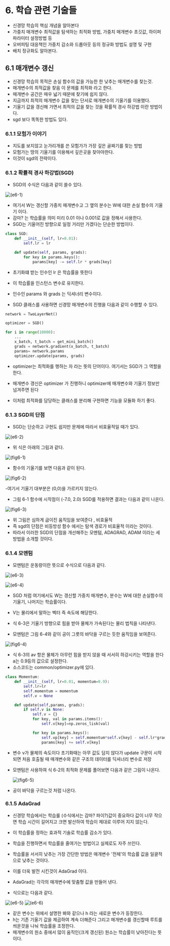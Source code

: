 # 6. 학습 관련 기술들

- 신경망 학습의 핵심 개념을 알아본다
- 가중치 매개변수 최적값을 탐색하는 최적화 방법, 가중치 매개변수 초깃값, 하이퍼파라미터 설정방법 등
- 오버피팅 대응책인 가중치 감소와 드롭아웃 등의 정규화 방법도 설명 및 구현
- 배치 정규화도 알아본다.

## 6.1 매개변수 갱신

- 신경망 학습의 목적은 손실 함수의 값을 가능한 한 낮추는 매개변수를 찾는것.
- 매개변수의 최적값을 찾음 이 문제를 최적화 라고 한다.
- 매개변수 공간은 매우 넓기 때문에 찾기에 쉽지 않다.
- 지금까지 최적의 매개변수 값을 찾는 단서로 매개변수의 기울기를 이용했다.
- 기울기 값을 갱신해 가면서 최적의 값을 찾는 것을 확률적 경사 하강법 이란 방법이다.
- sgd 보다 똑똑한 방법도 있다.

### 6.1.1 모험가 이야기

- 지도를 보지않고 눈가리개를 쓴 모험가가 가장 깊은 골짜기를 찾는 방법
- 모험가는 땅의 기울기를 이용해서 깊은곳을 찾아야한다.
- 이것이 sgd의 전략이다.

### 6.1.2 확률적 경사 하강법(SGD)

- SGD의 수식은 다음과 같이 쓸수 있다.

![(e6-1)](../deep-learning-from-scratch-master/deep-learning-from-scratch-master/equations_and_figures/deep_learning_images/e%206.1.png)

- 여기서 W는 갱신할 가중치 매개변수고 그 옆의 분수는 W에 대한 손실 함수의 기울기 이다.
- 감마? 는 학습률을 의미 미리 0.01 이나 0.001로 값을 정해서 사용한다.
- SGD는 기울어진 방향으로 일정 거리만 가겠다는 단순한 방법이다.

```python
class SGD:
    def __init__(self, lr=0.01):
        self.lr = lr

    def update(self, params, grads):
        for key in params.keys():
            params[key] -= self.lr * grads[key]


```

- 초기화떄 받는 인수인 lr 은 학습률을 뜻한다
- 이 학습률을 인스턴스 변수로 유지한다.
- 인수인 params 와 grads 는 딕셔너리 변수이다.

- SGD 클래스를 사용하면 신경망 매개변수의 진행을 다음과 같이 수행할 수 있다.
``` python
network = TwoLayerNet()

optimizer = SGD()

for i in range(10000):
    ...
    x_batch, t_batch = get_mini_batch()
    grads = network.gradient(x_batch, t_batch)
    params= network.params
    optimizer.update(params, grads)


```


- optimizer는 최적화를 행하는 자 라는 뜻의 단어이다. 여기서는 SGD가 그 역할을 한다.
- 매개변수 갱신은 optimizer 가 진행하니 optimizer에 매개변수와 기울기 정보만 넘겨주면 된다

- 이처럼 최적화를 담당하는 클래스를 분리해 구현하면 기능을 모듈화 하기 좋다.

### 6.1.3 SGD의 단점

 - SGD는 단순하고 구현도 쉽지만 문제에 따라서 비효율적일 때가 있다.

 ![(e6-2)](../deep-learning-from-scratch-master/deep-learning-from-scratch-master/equations_and_figures/deep_learning_images/e%206.2.png)

 - 위 식은 아래의 그림과 같다.

 ![(fig6-1)](../deep-learning-from-scratch-master/deep-learning-from-scratch-master/equations_and_figures/deep_learning_images/fig%206-1.png)

 - 함수의 기울기를 보면 다음과 같이 된다.

  ![(fig6-2)](../deep-learning-from-scratch-master/deep-learning-from-scratch-master/equations_and_figures/deep_learning_images/fig%206-2.png)

  -여기서 기울기 대부분은 (0,0)을 가르키지 않는다.

  - 그림 6-1 함수에 시작점이 (-7.0, 2.0) SGD를 적용하면 결과는 다음과 같이 나온다.
  
  ![(fig6-3)](../deep-learning-from-scratch-master/deep-learning-from-scratch-master/equations_and_figures/deep_learning_images/fig%206-3.png)

 - 위 그림은 심하게 굽이진 움직임을 보여준다 , 비효율적
 - 즉 sgd의 단점은 비등방성 함수 에서는 탐색 경로가 비효율적 이라는 것이다.
 - 따라서 이러한 SGD의 단점을 개선해주는 모멘텀, ADAGRAD, ADAM 이라는 세 방법을 소개할 것이다.

 ### 6.1.4 모멘텀

 - 모멘텀은 운동량이란 뜻으로 수식으로 다음과 같다.

![(e6-3)](../deep-learning-from-scratch-master/deep-learning-from-scratch-master/equations_and_figures/deep_learning_images/e%206.3.png)

![(e6-4)](../deep-learning-from-scratch-master/deep-learning-from-scratch-master/equations_and_figures/deep_learning_images/e%206.4.png)

- SGD 처럼 여기에서도 W는 갱신할 가중치 매개변수, 분수는 W에 대한 손실함수의 기울기, 나머지는 학습률이다.
- V는 물리에서 말하는 벡터 즉 속도에 해당한다.

- 식 6-3은 기울기 방향으로 힘을 받아 물체가 가속된다는 물리 법칙을 나타낸다.
- 모멘텀은 그림 6-4와 같이 공이 그릇의 바닥을 구르는 듯한 움직임을 보여준다.

![(fig6-4)](../deep-learning-from-scratch-master/deep-learning-from-scratch-master/equations_and_figures/deep_learning_images/fig%206-4.png)

- 식 6-3의 av 항은 물체가 아무런 힘을 받지 않을 때 서서히 하강시키는 역할을 한다 a는 0.9등의 값으로 설정한다.
- 소스코드는 common/optimizer.py에 있다.


``` python
class Momentum:
    def __init__(self, lr=0.01, momentum=0.9):
        self.lr=lr
        self.momentum = momentum
        self.v = None

    def update(self,params, grads):
        if self.v is None:
            self.v = {}
            for key, val in params.items():
                self.v[key]=np.zeros_lisk(val)

            for key in params.keys():
                self.vp[key] = self.momentum*self.v[key] - self.lr*grads[key]
                params[key] += self.v[key]


```

- 변수 v가 물체의 속도이다 초기화때는 아무 값도 담지 않다가 update 구문이 시작되면 처음 호출될 때 매개변수와 같은 구조의 데이터를 딕셔너리 변수로 저장

- 모멘텀은 사용하여 식 6-2의 최적화 문제를 풀어보면 다음과 같은 그림이 나온다.

  ![(fig6-5)](../deep-learning-from-scratch-master/deep-learning-from-scratch-master/equations_and_figures/deep_learning_images/fig%206-5.png)

- 공이 바닥을 구르는것 처럼 나온다.

### 6.1.5 AdaGrad

- 신경망 학습에서는 학습룰 (수식에서는 감마? 파이?)값이 중요하다 값이 너무 작으면 학습 시간이 길어지고 크면 발산하여 학습이 제대로 이루어 지지 않는다.

- 이 학습률을 정하는 효과적 기술로 학습률 감소가 있다.
- 학습을 진행하면서 학습률을 줄여가는 방법이고 실제로도 자주 쓰인다.

- 학습률을 서서히 낮추는 가장 간단한 방법은 매개변수 '전체'의 학습률 값을 일괄적으로 낮추는 것이다.

- 이를 더욱 발전 시킨것이 AdaGrad 이다.
- AdaGrad는 각각의 매개변수에 맞춤형 값을 만들어 낸다.

- 식으로는 다음과 같다.

![(e6-5)](../deep-learning-from-scratch-master/deep-learning-from-scratch-master/equations_and_figures/deep_learning_images/e%206.5.png)
![(e6-6)](../deep-learning-from-scratch-master/deep-learning-from-scratch-master/equations_and_figures/deep_learning_images/e%206.6.png)

- 같은 변수는 위에서 설명한 봐와 같으나 h 라는 새로운 변수가 등장한다.
- h는 기존 기울기 값을 제곱하여 계속 더해준다 그리고 매개변수를 갱신할때 루트를 씌운것을 나눠 학습률을 조정한다.
- 매개변수의 원소 중에서 많이 움직인(크게 갱신된) 원소는 학습률이 낮아진다는 뜻이다.